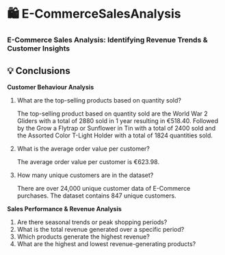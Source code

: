 # 🛍️ E-CommerceSalesAnalysis
### E-Commerce Sales Analysis: Identifying Revenue Trends &amp; Customer Insights
## 💡 Conclusions

**Customer Behaviour Analysis**
1. What are the top-selling products based on quantity sold?

   The top-selling product based on quantity sold are the World War 2 Gliders with a total of 2880 sold in 1 year resulting in €518.40.
   Followed by the Grow a Flytrap or Sunflower in Tin with a total of 2400 sold and the Assorted Color T-Light Holder with a total of 1824 quantities sold.
2. What is the average order value per customer?

   The average order value per customer is €623.98.
3. How many unique customers are in the dataset?

   There are over 24,000 unique customer data of E-Commerce purchases. The dataset contains 847 unique customers.

**Sales Performance & Revenue Analysis**
1. Are there seasonal trends or peak shopping periods?
2. What is the total revenue generated over a specific period?
3. Which products generate the highest revenue?
4. What are the highest and lowest revenue-generating products?
